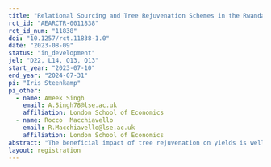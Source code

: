 ```yaml
---
title: "Relational Sourcing and Tree Rejuvenation Schemes in the Rwanda Coffee Sector"
rct_id: "AEARCTR-0011838"
rct_id_num: "11838"
doi: "10.1257/rct.11838-1.0"
date: "2023-08-09"
status: "in_development"
jel: "D22, L14, O13, Q13"
start_year: "2023-07-10"
end_year: "2024-07-31"
pi: "Iris Steenkamp"
pi_other:
  - name: Ameek Singh
    email: A.Singh78@lse.ac.uk
    affiliation: London School of Economics
  - name: Rocco  Macchiavello
    email: R.Macchiavello@lse.ac.uk
    affiliation: London School of Economics
abstract: "The beneficial impact of tree rejuvenation on yields is well established in the agronomic literature. Practitioners seem to recognize that the real challenge – particularly in the East African context – is to increase the adoption of rejuvenation practices, as those often entail significant upfront costs and foregone incomes, for rewards that kick in only in the future. This is a problem faced in many other contexts in which poor farmers are supposed to undertake costly investment to increase adaptation and resilience to climate change. In partnership with a leading coffee exporter, we design, implement, and evaluate the impact of incentive schemes and a digital information intervention on tree stumping behaviour by farmers in the Rwanda coffee chain. We embed financial incentive schemes within pre-existing sourcing relationships between our partner and coffee farmers in Rwanda."
layout: registration
---
```


